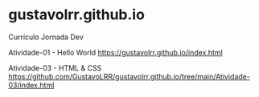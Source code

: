# gustavolrr.github.io
Currículo Jornada Dev

Atividade-01 - Hello World
https://gustavolrr.github.io/index.html

Atividade-03 - HTML & CSS
https://github.com/GustavoLRR/gustavolrr.github.io/tree/main/Atividade-03/index.html
